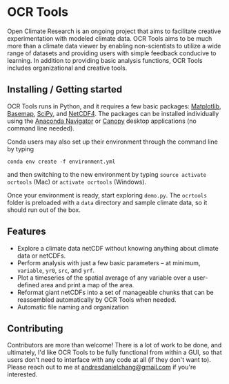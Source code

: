 # OCR Tools
Open Climate Research is an ongoing project that aims to facilitate creative experimentation with modeled climate data. OCR Tools aims to be much more than a climate data viewer by enabling non-scientists to utilize a wide range of datasets and providing users with simple feedback conducive to learning. In addition to providing basic analysis functions, OCR Tools includes organizational and creative tools.

## Installing / Getting started

OCR Tools runs in Python, and it requires a few basic packages: [Matplotlib](https://matplotlib.org/), [Basemap](https://matplotlib.org/basemap/), [SciPy](https://www.scipy.org/), and [NetCDF4](http://unidata.github.io/netcdf4-python/). The packages can be installed individually using the [Anaconda Navigator](https://www.anaconda.com/distribution/) or [Canopy](https://www.enthought.com/product/canopy/) desktop applications (no command line needed). 

Conda users may also set up their environment through the command line by typing

```shell
conda env create -f environment.yml
```

and then switching to the new environment by typing ```source activate ocrtools``` (Mac) or ```activate ocrtools``` (Windows).

Once your environment is ready, start exploring ```demo.py```.  The ```ocrtools``` folder is preloaded with a ```data``` directory and sample climate data, so it should run out of the box.



## Features

* Explore a climate data netCDF without knowing anything about climate data or netCDFs.
* Perform analysis with just a few basic parameters – at minimum, `variable`, `yr0`, ```src```, and `yrf`.
* Plot a timeseries of the spatial average of any variable over a user-defined area and print a map of the area.
* Reformat giant netCDFs into a set of manageable chunks that can be reassembled automatically by OCR Tools when needed.
* Automatic file naming and organization

## Contributing

Contributors are more than welcome! There is a lot of work to be done, and ultimately, I'd like OCR Tools to be fully functional from within a GUI, so that users don't need to interface with any code at all (if they don't want to). Please reach out to me at andresdanielchang@gmail.com if you're interested.